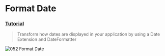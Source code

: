  # Format Date
 ### [Tutorial](https://designcode.io/swiftui-handbook-format-date)
> Transform how dates are displayed in your application by using a Date Extension and DateFormatter

![052 Format Date](https://github.com/mrgsdev/DesignCode/assets/157994617/1eef36ec-b3ee-4b61-a04d-64197b0fe5b5)
